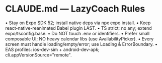 # CLAUDE.md — LazyCoach Rules

• Stay on Expo SDK 52; install native deps via npx expo install.
• Keep react-native-reanimated Babel plugin LAST.
• TS strict; no any; extend expo/tsconfig.base.
• Do NOT touch .env or identifiers.
• Prefer small composable UI; NO heavy calendar libs (use AvailabilityPicker).
• Every screen must handle loading/empty/error; use Loading & ErrorBoundary.
• EAS profiles: ios-dev-sim + android-dev-apk; cli.appVersionSource="remote".
